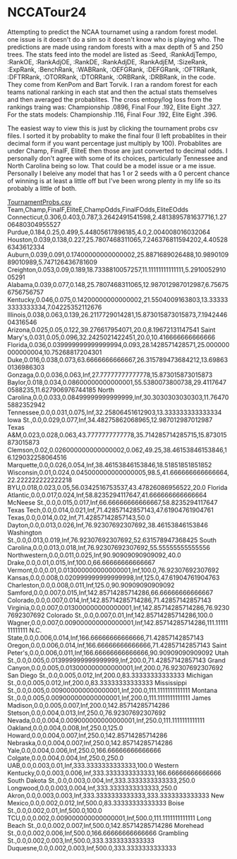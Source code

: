 # NCCATour24
Attempting to predict the NCAA tournamet using a random forest model. one issue is it doesn't do a sim so it doesn't know who is playing who. The predictions are made using random forests with a max depth of 5 and 250 trees. The stats feed into the model are listed as :Seed, :RankAdjTempo, :RankOE, :RankAdjOE, :RankDE, :RankAdjDE, :RankAdjEM, :SizeRank, :ExpRank, :BenchRank, :WABRank, :OEFGRank, :DEFGRank, :OFTRRank, :DFTRRank, :OTORRank, :DTORRank, :ORBRank, :DRBRank, in the code. They come from KenPom and Bart Torvik. I ran a random forest for each teams national ranking in each stat and then the actual stats themselves and then averaged the probablites. The cross entopy/log loss from the rankings traing was: Championship .0896, Final Four .192, Elite Eight .327. For the stats models: Championship .116, Final Four .192, Elite Eight .396. 

The easiest way to view this is just by clicking the tournament probs csv files. I sorted it by probablity to make the final four (I left probablites in their decimal form if you want percentage just multiply by 100). Probablites are under Champ, FinalF, EliteE then those are just converted to decimal odds. I personally don't agree with some of its choices, particularly Tennessee and North Carolina being so low. That could be a model issue or a me issue. Personally I beleive any model that has 1 or 2 seeds with a 0 percent chance of winning is at least a little off but I've been wrong plenty in my life so its probably a little of both. 


[TournamentProbs.csv](https://github.com/dlshew/NCCATour24/files/14634334/NewT.csv)
Team,Champ,FinalF,EliteE,ChampOdds,FinalFOdds,EliteEOdds
Connecticut,0.306,0.403,0.787,3.2642491541598,2.4813895781637716,1.2706480304955527
Purdue,0.184,0.25,0.499,5.44805617896185,4.0,2.004008016032064
Houston,0.039,0.138,0.227,25.7807468311065,7.246376811594202,4.405286343612334
Auburn,0.039,0.091,0.17400000000000002,25.8871689026488,10.989010989010989,5.747126436781609
Creighton,0.053,0.09,0.189,18.7338810057257,11.11111111111111,5.291005291005291
Alabama,0.039,0.077,0.148,25.7807468311065,12.987012987012987,6.756756756756757
Kentucky,0.046,0.075,0.14200000000000002,21.5504009163803,13.333333333333334,7.04225352112676
Illinois,0.038,0.063,0.139,26.2117729014281,15.873015873015873,7.194244604316546
Arizona,0.025,0.05,0.122,39.276617954071,20.0,8.19672131147541
Saint Mary's,0.031,0.05,0.096,32.2425021422451,20.0,10.416666666666666
Florida,0.036,0.039999999999999994,0.093,28.1428571428571,25.000000000000004,10.75268817204301
Duke,0.016,0.038,0.073,63.6666666666667,26.315789473684212,13.698630136986303
Gonzaga,0.0,0.036,0.063,Inf,27.77777777777778,15.873015873015873
Baylor,0.018,0.034,0.08600000000000001,55.5380073800738,29.41176470588235,11.627906976744185
North Carolina,0.0,0.033,0.08499999999999999,Inf,30.3030303030303,11.764705882352942
Tennessee,0.0,0.031,0.075,Inf,32.25806451612903,13.333333333333334
Iowa St.,0.0,0.029,0.077,Inf,34.48275862068965,12.987012987012987
Texas A&M,0.023,0.028,0.063,43.7777777777778,35.714285714285715,15.873015873015873
Clemson,0.02,0.026000000000000002,0.062,49.25,38.46153846153846,16.129032258064516
Marquette,0.0,0.026,0.054,Inf,38.46153846153846,18.51851851851852
Wisconsin,0.01,0.024,0.045000000000000005,98.5,41.666666666666664,22.222222222222218
BYU,0.018,0.023,0.05,56.0342516753537,43.47826086956522,20.0
Florida Atlantic,0.0,0.017,0.024,Inf,58.8235294117647,41.666666666666664
McNeese St.,0.0,0.015,0.017,Inf,66.66666666666667,58.8235294117647
Texas Tech,0.0,0.014,0.021,Inf,71.42857142857143,47.61904761904761
Texas,0.0,0.014,0.02,Inf,71.42857142857143,50.0
Dayton,0.0,0.013,0.026,Inf,76.92307692307692,38.46153846153846
Washington St.,0.0,0.013,0.019,Inf,76.92307692307692,52.631578947368425
South Carolina,0.0,0.013,0.018,Inf,76.92307692307692,55.55555555555556
Northwestern,0.0,0.011,0.025,Inf,90.90909090909092,40.0
Drake,0.0,0.01,0.015,Inf,100.0,66.66666666666667
Vermont,0.0,0.01,0.013000000000000001,Inf,100.0,76.92307692307692
Kansas,0.0,0.008,0.020999999999999998,Inf,125.0,47.61904761904763
Charleston,0.0,0.008,0.011,Inf,125.0,90.90909090909092
Samford,0.0,0.007,0.015,Inf,142.85714285714286,66.66666666666667
Colorado,0.0,0.007,0.014,Inf,142.85714285714286,71.42857142857143
Virginia,0.0,0.007,0.013000000000000001,Inf,142.85714285714286,76.92307692307692
Colorado St.,0.0,0.007,0.01,Inf,142.85714285714286,100.0
Wagner,0.0,0.007,0.009000000000000001,Inf,142.85714285714286,111.1111111111111
N.C. State,0.0,0.006,0.014,Inf,166.66666666666666,71.42857142857143
Oregon,0.0,0.006,0.014,Inf,166.66666666666666,71.42857142857143
Saint Peter's,0.0,0.006,0.011,Inf,166.66666666666666,90.90909090909092
Utah St.,0.0,0.005,0.013999999999999999,Inf,200.0,71.42857142857143
Grand Canyon,0.0,0.005,0.013000000000000001,Inf,200.0,76.92307692307692
San Diego St.,0.0,0.005,0.012,Inf,200.0,83.33333333333333
Michigan St.,0.0,0.005,0.012,Inf,200.0,83.33333333333333
Mississippi St.,0.0,0.005,0.009000000000000001,Inf,200.0,111.1111111111111
Montana St.,0.0,0.005,0.009000000000000001,Inf,200.0,111.1111111111111
James Madison,0.0,0.005,0.007,Inf,200.0,142.85714285714286
Stetson,0.0,0.004,0.013,Inf,250.0,76.92307692307692
Nevada,0.0,0.004,0.009000000000000001,Inf,250.0,111.1111111111111
Oakland,0.0,0.004,0.008,Inf,250.0,125.0
Howard,0.0,0.004,0.007,Inf,250.0,142.85714285714286
Nebraska,0.0,0.004,0.007,Inf,250.0,142.85714285714286
Yale,0.0,0.004,0.006,Inf,250.0,166.66666666666666
Colgate,0.0,0.004,0.004,Inf,250.0,250.0
UAB,0.0,0.003,0.01,Inf,333.3333333333333,100.0
Western Kentucky,0.0,0.003,0.006,Inf,333.3333333333333,166.66666666666666
South Dakota St.,0.0,0.003,0.004,Inf,333.3333333333333,250.0
Longwood,0.0,0.003,0.004,Inf,333.3333333333333,250.0
Akron,0.0,0.003,0.003,Inf,333.3333333333333,333.3333333333333
New Mexico,0.0,0.002,0.012,Inf,500.0,83.33333333333333
Boise St.,0.0,0.002,0.01,Inf,500.0,100.0
TCU,0.0,0.002,0.009000000000000001,Inf,500.0,111.1111111111111
Long Beach St.,0.0,0.002,0.007,Inf,500.0,142.85714285714286
Morehead St.,0.0,0.002,0.006,Inf,500.0,166.66666666666666
Grambling St.,0.0,0.002,0.003,Inf,500.0,333.3333333333333
Duquesne,0.0,0.002,0.003,Inf,500.0,333.3333333333333
